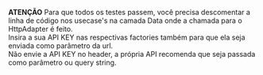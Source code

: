 **ATENÇÃO**
Para que todos os testes passem, você precisa descomentar a linha de código nos usecase's na camada
Data onde a chamada para o HttpAdapter é feito.
<br />
Insira a sua API KEY nas respectivas factories também para que ela seja enviada como parâmetro da url.
<br />
Não envie a API KEY no header, a própria API recomenda que seja passada como parâmetro ou query string.
